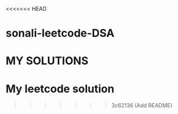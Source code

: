 <<<<<<< HEAD
# sonali-leetcode-DSA
MY SOLUTIONS
=======
# My leetcode solution 
>>>>>>> 3c62136 (Add README)
